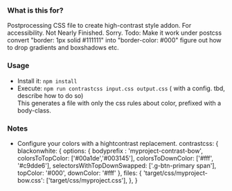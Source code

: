 ### What is this for?
Postprocessing CSS file to create high-contrast style addon. For accessibility.
Not Nearly Finished. Sorry. 
Todo: Make it work under postcss
      convert "border: 1px solid #111111" into "border-color: #000"
	  figure out how to drop gradients and boxshadows etc.

### Usage
- Install it: `npm install`
- Execute: `npm run contrastcss input.css output.css` ( with a config. tbd, describe how to do so)   
  This generates a file with only the css rules about color, prefixed with a body-class.

### Notes
- Configure your colors with a hightcontrast replacement. 
    contrastcss: {
        blackonwhite: {
            options: {
                bodyprefix : 'myproject-contrast-bow',
                colorsToTopColor: ['#00a1de','#003145'],
                colorsToDownColor: ['#fff', '#c9dde6'],
                selectorsWithTopDownSwapped: ['.g-btn-primary span'],
                topColor: '#000',
                downColor: '#fff'
            },
            files: {
                'target/css/myproject-bow.css': ['target/css/myproject.css'],
            },
        }
 

  
